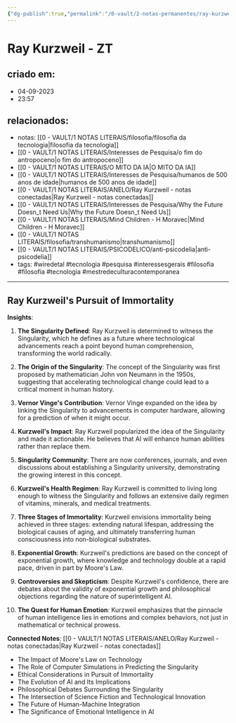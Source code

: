 ```yaml
---
{"dg-publish":true,"permalink":"/0-vault/2-notas-permanentes/ray-kurzweil-zt/","tags":["permanente","wiredetal","tecnologia","pesquisa","interessesgerais","filosofia","mestredeculturacontemporanea"],"dgHomeLink":true,"dgShowLocalGraph":true,"dgShowFileTree":true,"dgEnableSearch":true}
---
```


# Ray Kurzweil - ZT

## criado em: 
- 04-09-2023
- 23:57
## relacionados:
- notas: [[0 - VAULT/1 NOTAS LITERAIS/filosofia/filosofia da tecnologia\|filosofia da tecnologia]] 
- [[0 - VAULT/1 NOTAS LITERAIS/Interesses de Pesquisa/o fim do antropoceno\|o fim do antropoceno]]
- [[0 - VAULT/1 NOTAS LITERAIS/O MITO DA IA\|O MITO DA IA]]
- [[0 - VAULT/1 NOTAS LITERAIS/Interesses de Pesquisa/humanos de 500 anos de idade\|humanos de 500 anos de idade]]
- [[0 - VAULT/1 NOTAS LITERAIS/ANELO/Ray Kurzweil - notas conectadas\|Ray Kurzweil - notas conectadas]]
- [[0 - VAULT/1 NOTAS LITERAIS/Interesses de Pesquisa/Why the Future Doesn_t Need Us\|Why the Future Doesn_t Need Us]]
- [[0 - VAULT/1 NOTAS LITERAIS/Mind Children - H Moravec\|Mind Children - H Moravec]]
- [[0 - VAULT/1 NOTAS LITERAIS/filosofia/transhumanismo\|transhumanismo]]
- [[0 - VAULT/1 NOTAS LITERAIS/PSICODELICO/anti-psicodelia\|anti-psicodelia]]
- tags: #wiredetal #tecnologia #pesquisa #interessesgerais #filosofia #filosofia #tecnologia #mestredeculturacontemporanea
---

## Ray Kurzweil's Pursuit of Immortality

**Insights**:

1. **The Singularity Defined**: Ray Kurzweil is determined to witness the Singularity, which he defines as a future where technological advancements reach a point beyond human comprehension, transforming the world radically.

2. **The Origin of the Singularity**: The concept of the Singularity was first proposed by mathematician John von Neumann in the 1950s, suggesting that accelerating technological change could lead to a critical moment in human history.

3. **Vernor Vinge's Contribution**: Vernor Vinge expanded on the idea by linking the Singularity to advancements in computer hardware, allowing for a prediction of when it might occur.

4. **Kurzweil's Impact**: Ray Kurzweil popularized the idea of the Singularity and made it actionable. He believes that AI will enhance human abilities rather than replace them.

5. **Singularity Community**: There are now conferences, journals, and even discussions about establishing a Singularity university, demonstrating the growing interest in this concept.

6. **Kurzweil's Health Regimen**: Ray Kurzweil is committed to living long enough to witness the Singularity and follows an extensive daily regimen of vitamins, minerals, and medical treatments.

7. **Three Stages of Immortality**: Kurzweil envisions immortality being achieved in three stages: extending natural lifespan, addressing the biological causes of aging, and ultimately transferring human consciousness into non-biological substrates.

8. **Exponential Growth**: Kurzweil's predictions are based on the concept of exponential growth, where knowledge and technology double at a rapid pace, driven in part by Moore's Law.

9. **Controversies and Skepticism**: Despite Kurzweil's confidence, there are debates about the validity of exponential growth and philosophical objections regarding the nature of superintelligent AI.

10. **The Quest for Human Emotion**: Kurzweil emphasizes that the pinnacle of human intelligence lies in emotions and complex behaviors, not just in mathematical or technical prowess.

**Connected Notes**:
[[0 - VAULT/1 NOTAS LITERAIS/ANELO/Ray Kurzweil - notas conectadas\|Ray Kurzweil - notas conectadas]]

- The Impact of Moore's Law on Technology
- The Role of Computer Simulations in Predicting the Singularity
- Ethical Considerations in Pursuit of Immortality
- The Evolution of AI and Its Implications
- Philosophical Debates Surrounding the Singularity
- The Intersection of Science Fiction and Technological Innovation
- The Future of Human-Machine Integration
- The Significance of Emotional Intelligence in AI